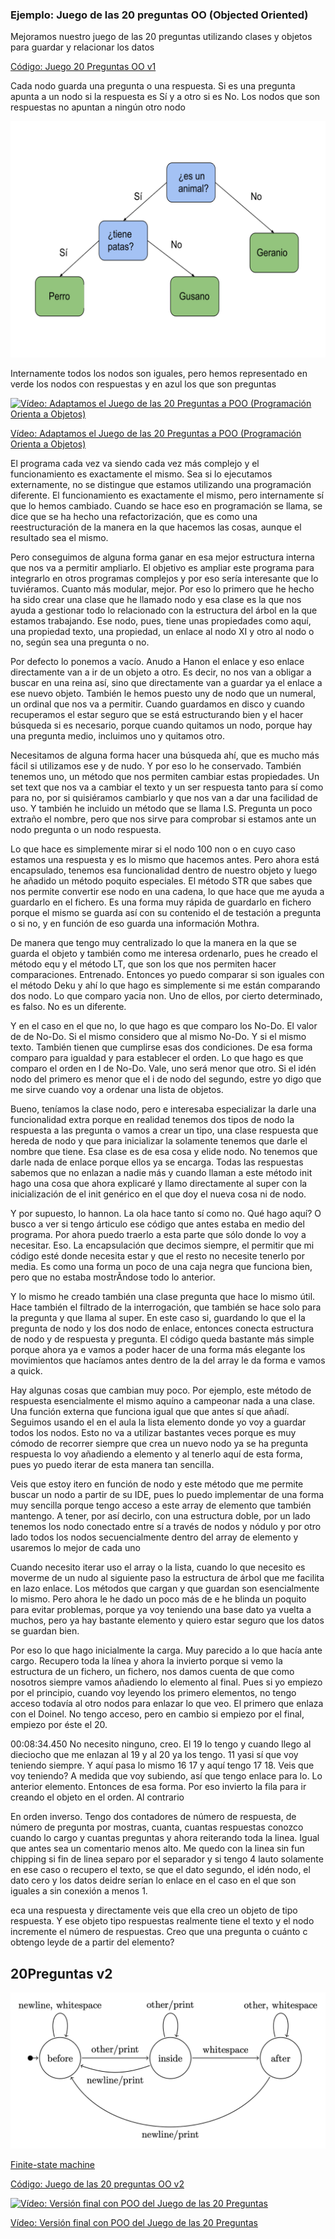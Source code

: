 ### Ejemplo: Juego de las 20 preguntas OO (Objected Oriented)

Mejoramos nuestro juego de las 20 preguntas utilizando clases y objetos para guardar y relacionar los datos

[Código: Juego 20 Preguntas OO v1](https://github.com/javacasm/CursoPython/raw/master/codigo/9.3.2Juego20Preguntas.py)


Cada nodo guarda una pregunta o una respuesta. Si es una pregunta apunta a un nodo si la respuesta es Sí y a otro si es No. Los nodos que son respuestas no apuntan a ningún otro nodo

![](./images/ArbolDecisionJuego20preguntas.svg)

Internamente todos los nodos son iguales, pero  hemos representado en verde los nodos con respuestas y en azul los que son preguntas


[![Vídeo: Adaptamos el Juego de las 20 Preguntas a POO (Programación Orienta a Objetos)](https://img.youtube.com/vi/1FirK5cGwGM/0.jpg)](https://drive.google.com/file/d/1lT2BCmF4_KlAn055uDb1hOuwOcd7sXGp/view?usp=sharing)

[Vídeo: Adaptamos el Juego de las 20 Preguntas a POO (Programación Orienta a Objetos)](https://drive.google.com/file/d/1lT2BCmF4_KlAn055uDb1hOuwOcd7sXGp/view?usp=sharing)

El programa cada vez va siendo cada vez más complejo y el funcionamiento es exactamente el mismo. Sea si lo ejecutamos externamente, no se distingue que estamos utilizando una programación diferente. El funcionamiento es exactamente el mismo, pero internamente sí que lo hemos cambiado. Cuando se hace eso en programación se llama, se dice que se ha hecho una refactorización, que es como una reestructuración de la manera en la que hacemos las cosas, aunque el resultado sea el mismo.

Pero conseguimos de alguna forma ganar en esa mejor estructura interna que nos va a permitir ampliarlo. El objetivo es ampliar este programa para integrarlo en otros programas complejos y por eso sería interesante que lo tuviéramos. Cuanto más modular, mejor. Por eso lo primero que he hecho ha sido crear una clase que he llamado nodo y esa clase es la que nos ayuda a gestionar todo lo relacionado con la estructura del árbol en la que estamos trabajando. Ese nodo, pues, tiene unas propiedades como aquí, una propiedad texto, una propiedad, un enlace al nodo XI y otro al nodo o no, según sea una pregunta o no.


Por defecto lo ponemos a vacío. Anudo a Hanon el enlace y eso enlace directamente van a ir de un objeto a otro. Es decir, no nos van a obligar a buscar en una reina así, sino que directamente van a guardar ya el enlace a ese nuevo objeto. También le hemos puesto uny de nodo que un numeral, un ordinal que nos va a permitir. Cuando guardamos en disco y cuando recuperamos el estar seguro que se está estructurando bien y el hacer búsqueda si es necesario, porque cuando quitamos un nodo, porque hay una pregunta medio, incluimos uno y quitamos otro.


Necesitamos de alguna forma hacer una búsqueda ahí, que es mucho más fácil si utilizamos ese y de nudo. Y por eso lo he conservado. También tenemos uno, un método que nos permiten cambiar estas propiedades. Un set text que nos va a cambiar el texto y un ser respuesta tanto para sí como para no, por si quisiéramos cambiarlo y que nos van a dar una facilidad de uso. Y también he incluido un método que se llama I.S. Pregunta un poco extraño el nombre, pero que nos sirve para comprobar si estamos ante un nodo pregunta o un nodo respuesta.


Lo que hace es simplemente mirar si el nodo 100 non o en cuyo caso estamos una respuesta y es lo mismo que hacemos antes. Pero ahora está encapsulado, tenemos esa funcionalidad dentro de nuestro objeto y luego he añadido un método poquito especiales. El método STR que sabes que nos permite convertir ese nodo en una cadena, lo que hace que me ayuda a guardarlo en el fichero. Es una forma muy rápida de guardarlo en fichero porque el mismo se guarda así con su contenido el de testación a pregunta o si no, y en función de eso guarda una información Mothra.

De manera que tengo muy centralizado lo que la manera en la que se guarda el objeto y también como me interesa ordenarlo, pues he creado el método equ y el método LT, que son los que nos permiten hacer comparaciones. Entrenado. Entonces yo puedo comparar si son iguales con el método Deku y ahí lo que hago es simplemente si me están comparando dos nodo. Lo que comparo yacia non. Uno de ellos, por cierto determinado, es falso. No es un diferente.

Y en el caso en el que no, lo que hago es que comparo los No-Do. El valor de de No-Do. Si el mismo considero que al mismo No-Do. Y si el mismo texto. También tienen que cumplirse esas dos condiciones. De esa forma comparo para igualdad y para establecer el orden. Lo que hago es que comparo el orden en I de No-Do. Vale, uno será menor que otro. Si el idén nodo del primero es menor que el i de nodo del segundo, estre yo digo que me sirve cuando voy a ordenar una lista de objetos.

Bueno, teníamos la clase nodo, pero e interesaba especializar la darle una funcionalidad extra porque en realidad tenemos dos tipos de nodo la respuesta a las pregunta o vamos a crear un tipo, una clase respuesta que hereda de nodo y que para inicializar la solamente tenemos que darle el nombre que tiene. Esa clase es de esa cosa y elide nodo. No tenemos que darle nada de enlace porque ellos ya se encarga. Todas las respuestas sabemos que no enlazan a nadie más y cuando llaman a este método init hago una cosa que ahora explicaré y llamo directamente al super con la inicialización de el init genérico en el que doy el nueva cosa ni de nodo.

Y por supuesto, lo hannon. La ola hace tanto sí como no. Qué hago aquí? O busco a ver si tengo árticulo ese código que antes estaba en medio del programa. Por ahora puedo traerlo a esta parte que sólo donde lo voy a necesitar. Eso. La encapsulación que decimos siempre, el permitir que mi código esté donde necesita estar y que el resto no necesite tenerlo por media. Es como una forma un poco de una caja negra que funciona bien, pero que no estaba mostrÃndose todo lo anterior.

Y lo mismo he creado también una clase pregunta que hace lo mismo útil. Hace también el filtrado de la interrogación, que también se hace solo para la pregunta y que llama al super. En este caso si, guardando lo que el la pregunta de nodo y los dos nodo de enlace, entonces conecta estructura de nodo y de respuesta y pregunta. El código queda bastante más simple porque ahora ya e vamos a poder hacer de una forma más elegante los movimientos que hacíamos antes dentro de la del array le da forma e vamos a quick.

Hay algunas cosas que cambian muy poco. Por ejemplo, este método de respuesta esencialmente el mismo aquíno a campeonar nada a una clase. Una función externa que funciona igual que que antes sí que añadí. Seguimos usando el en el aula la lista elemento donde yo voy a guardar todos los nodos. Esto no va a utilizar bastantes veces porque es muy cómodo de recorrer siempre que crea un nuevo nodo ya se ha pregunta respuesta lo voy añadiendo a elemento y al tenerlo aquí de esta forma, pues yo puedo iterar de esta manera tan sencilla.

Veis que estoy itero en función de nodo y este método que me permite buscar un nodo a partir de su IDE, pues lo puedo implementar de una forma muy sencilla porque tengo acceso a este array de elemento que también mantengo. A tener, por así decirlo, con una estructura doble, por un lado tenemos los nodo conectado entre sí a través de nodos y nódulo y por otro lado todos los nodos secuencialmente dentro del array de elemento y usaremos lo mejor de cada uno

Cuando necesito iterar uso el array o la lista, cuando lo que necesito es moverme de un nudo al siguiente paso la estructura de árbol que me facilita en lazo enlace. Los métodos que cargan y que guardan son esencialmente lo mismo. Pero ahora le he dado un poco más de e he blinda un poquito para evitar problemas, porque ya voy teniendo una base dato ya vuelta a muchos, pero ya hay bastante elemento y quiero estar seguro que los datos se guardan bien.

Por eso lo que hago inicialmente la carga. Muy parecido a lo que hacía ante cargo. Recupero toda la línea y ahora la invierto porque si vemo la estructura de un fichero, un fichero, nos damos cuenta de que como nosotros siempre vamos añadiendo lo elemento al final. Pues si yo empiezo por el principio, cuando voy leyendo los primero elementos, no tengo acceso todavía al otro nodos para enlazar lo que veo. El primero que enlaza con el Doinel. No tengo acceso, pero en cambio si empiezo por el final, empiezo por éste el 20.

00:08:34.450
No necesito ninguno, creo. El 19 lo tengo y cuando llego al dieciocho que me enlazan al 19 y al 20 ya los tengo. 11 yasi sí que voy teniendo siempre. Y aquí pasa lo mismo 16 17 y aquí tengo 17 18. Veis que voy teniendo? A medida que voy subiendo, así que tengo enlace para lo. Lo anterior elemento. Entonces de esa forma. Por eso invierto la fila para ir creando el objeto en el orden. Al contrario


En orden inverso. Tengo dos contadores de número de respuesta, de número de pregunta por mostras, cuanta, cuantas respuestas conozco cuando lo cargo y cuantas preguntas y ahora reiterando toda la linea. Igual que antes sea un comentario menos alto. Me quedo con la linea sin fun chipping si fin de linea separo por el separador y si tengo 4 lauto solamente en ese caso o recupero el texto, se que el dato segundo, el idén nodo, el dato cero y los datos deidre serían lo enlace en el caso en el que son iguales a sin conexión a menos 1.

eca una respuesta y directamente veis que ella creo un objeto de tipo respuesta. Y ese objeto tipo respuestas realmente tiene el texto y el nodo incremente el número de respuestas. Creo que una pregunta o cuánto c obtengo leyde de a partir del elemento?  


## 20Preguntas v2


![Finite-state_machine_state-diagram.png](./images/Finite-state_machine_state-diagram.png)


[Finite-state machine](https://en.wikipedia.org/wiki/Finite-state_machine)


[Código: Juego de las 20 preguntas OO v2](https://github.com/javacasm/CursoPython/raw/master/codigo/Preguntas20.py)

[![Vídeo: Versión final con POO del Juego de las 20 Preguntas](https://img.youtube.com/vi/dBsTiteFk4c/0.jpg)](https://drive.google.com/file/d/1dJ5bM9_h073WjPr5ByAc1ZSZzs84411s/view?usp=sharing)

[Vídeo: Versión final con POO del Juego de las 20 Preguntas](https://drive.google.com/file/d/1dJ5bM9_h073WjPr5ByAc1ZSZzs84411s/view?usp=sharing)

